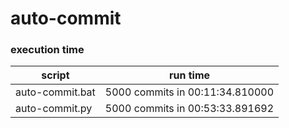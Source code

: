 # auto-commit

### execution time 

| script | run time |
| ------ | -------- |
| auto-commit.bat | 5000 commits in 00:11:34.810000  |
| auto-commit.py | 5000 commits in 00:53:33.891692 |
